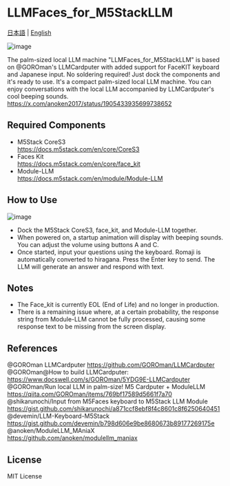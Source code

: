 # LLMFaces_for_M5StackLLM
[日本語](README.md) | [English](README_en.md)

![image](https://github.com/user-attachments/assets/15309c27-53c9-4f46-a31a-ceca4d5adf76)

The palm-sized local LLM machine "LLMFaces_for_M5StackLLM" is based on @GOROman's LLMCardputer with added support for FaceKIT keyboard and Japanese input.
No soldering required! Just dock the components and it's ready to use. It's a compact palm-sized local LLM machine.
You can enjoy conversations with the local LLM accompanied by LLMCardputer's cool beeping sounds. <br>
https://x.com/anoken2017/status/1905433935699738652 <br>

## Required Components
- M5Stack CoreS3 <br>
https://docs.m5stack.com/en/core/CoreS3 <br>
- Faces Kit <br>
https://docs.m5stack.com/en/core/face_kit <br>
- Module-LLM <br>
https://docs.m5stack.com/en/module/Module-LLM <br>

## How to Use
![image](https://github.com/user-attachments/assets/cec0b112-5075-4787-ac0a-dbc00a271705)
- Dock the M5Stack CoreS3, face_kit, and Module-LLM together. <br>
- When powered on, a startup animation will display with beeping sounds. You can adjust the volume using buttons A and C.
- Once started, input your questions using the keyboard. Romaji is automatically converted to hiragana. Press the Enter key to send. The LLM will generate an answer and respond with text.

## Notes
- The Face_kit is currently EOL (End of Life) and no longer in production.
- There is a remaining issue where, at a certain probability, the response string from Module-LLM cannot be fully processed, causing some response text to be missing from the screen display.

## References
@GOROman LLMCardputer https://github.com/GOROman/LLMCardputer <br>
@GOROman@How to build LLMCardputer: <br>
https://www.docswell.com/s/GOROman/5YDG9E-LLMCardputer <br>
@GOROman/Run local LLM in palm-size! M5 Cardputer + ModuleLLM <br>
https://qiita.com/GOROman/items/769bf17589d5661f7a70 <br>
@shikarunochi/Input from M5Faces keyboard to M5Stack LLM Module <br>
https://gist.github.com/shikarunochi/a871ccf8ebf8f4c8601c8f6250640451 <br>
@devemin/LLM-Keyboard-M5Stack <br>
https://gist.github.com/devemin/b798d606e9be8680673b89177269175e <br>
@anoken/ModuleLLM_MAniaX <br>
https://github.com/anoken/modulellm_maniax <br>

## License
MIT License
